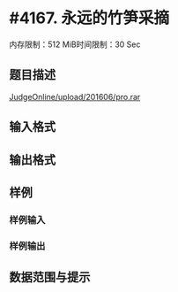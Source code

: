# #4167. 永远的竹笋采摘

内存限制：512 MiB时间限制：30 Sec

## 题目描述

[JudgeOnline/upload/201606/pro.rar](upload/201606/pro.rar)

## 输入格式

## 输出格式

## 样例

### 样例输入

### 样例输出

## 数据范围与提示
